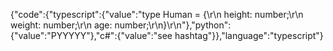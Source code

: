 {"code":{"typescript":{"value":"type Human = {\r\n    height: number;\r\n    weight: number;\r\n    age: number;\r\n}\r\n"},"python":{"value":"PYYYYY"},"c#":{"value":"see hashtag"}},"language":"typescript"}